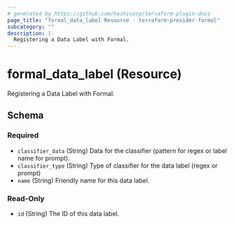 ```yaml
---
# generated by https://github.com/hashicorp/terraform-plugin-docs
page_title: "formal_data_label Resource - terraform-provider-formal"
subcategory: ""
description: |-
  Registering a Data Label with Formal.
---
```


# formal_data_label (Resource)

Registering a Data Label with Formal.



<!-- schema generated by tfplugindocs -->
## Schema

### Required

- `classifier_data` (String) Data for the classifier (pattern for regex or label name for prompt).
- `classifier_type` (String) Type of classifier for the data label (regex or prompt)
- `name` (String) Friendly name for this data label.

### Read-Only

- `id` (String) The ID of this data label.
